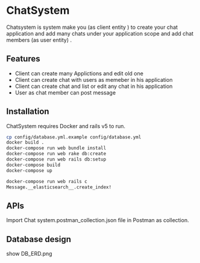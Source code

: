 # ChatSystem

Chatsystem is system make you (as client entity ) to create your chat application and add many chats under your application scope and add chat members (as user entity) .

## Features

- Client can create many Applictions and edit old one
- Client can create chat with users as memeber in his application 
- Client can create chat and list or edit any chat in his application
- User as chat member can post message 


## Installation

ChatSystem requires Docker and rails v5 to run.

```sh
cp config/database.yml.example config/database.yml
docker build .
docker-compose run web bundle install
docker-compose run web rake db:create
docker-compose run web rails db:setup
docker-compose build
docker-compose up

docker-compose run web rails c
Message.__elasticsearch__.create_index!
```

## APIs

Import Chat system.postman_collection.json file in Postman as collection.

## Database design

show DB_ERD.png